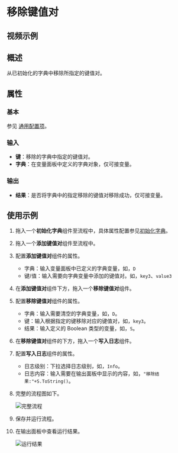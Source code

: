 # 移除键值对

## 视频示例

## 概述

从已初始化的字典中移除所指定的键值对。

## 属性

### 基本

参见 [通用配置项](../Appendix/CommonConfigurationItems.md)。

### 输入

- **键**：移除的字典中指定的键值对。
- **字典**：在变量面板中定义的字典对象，仅可接变量。

### 输出

- **结果**：是否将字典中的指定移除的键值对移除成功，仅可接变量。

## 使用示例

1. 拖入一个**初始化字典**组件至流程中，具体属性配置参见[初始化字典](CodeExecuter/../InitializeDictionaryActivity.md)。
2. 拖入一个**添加键值对**组件至流程中。
3. 配置**添加键值对**组件的属性。

    - 字典：输入变量面板中已定义的字典变量，如，`D`
    - 键/值：输入需要向字典变量中添加的键值对。如，`key3`、`value3`

4. 在**添加键值对**组件下方，拖入一个**移除键值对**组件。
5. 配置**移除键值对**组件的属性。

    - 字典：输入需要清空的字典变量，如，`D`。
    - 键：输入根据指定的键移除对应的键值对，如，`key3`。
    - 结果：输入定义的 Boolean 类型的变量，如，`S`。

6. 在**移除键值对**组件的下方，拖入一个**写入日志**组件。
7. 配置**写入日志**组件的属性。

    - 日志级别：下拉选择日志级别，如，`Info`。
    - 日志内容：输入需要在输出面板中显示的内容，如，`"移除结果:"+S.ToString()`。
  
8. 完整的流程图如下。

    ![完整流程](https://docimages.blob.core.chinacloudapi.cn/images/Activities/removekeyvalue20210112.png)

9. 保存并运行流程。
10. 在输出面板中查看运行结果。

    ![运行结果](https://docimages.blob.core.chinacloudapi.cn/images/Activities/removekeyvalueresult20210112.png)